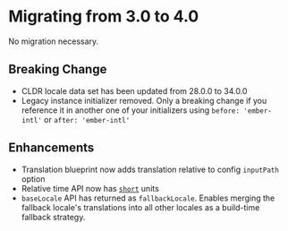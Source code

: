 # Migrating from 3.0 to 4.0

No migration necessary.


## Breaking Change

- CLDR locale data set has been updated from 28.0.0 to 34.0.0
- Legacy instance initializer removed. Only a breaking change if you reference it in another one of your initializers using `before: 'ember-intl'` or `after: 'ember-intl'`


## Enhancements

- Translation blueprint now adds translation relative to config `inputPath` option
- Relative time API now has [`short`](https://ember-intl.github.io/ember-intl/versions/v4.0.0/docs/helpers/format-relative#format-relative-options) units
- `baseLocale` API has returned as `fallbackLocale`. Enables merging the fallback locale's translations into all other locales as a build-time fallback strategy.